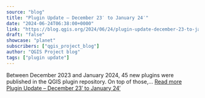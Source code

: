 ```yaml
---
source: "blog"
title: "Plugin Update – December 23′ to January 24′"
date: "2024-06-24T06:38:00+0000"
link: "https://blog.qgis.org/2024/06/24/plugin-update-december-23-to-january-24/"
draft: "false"
showcase: "planet"
subscribers: ["qgis_project_blog"]
author: "QGIS Project blog"
tags: ["plugin update"]
---
```


Between December 2023 and January 2024, 45 new plugins were published in the QGIS plugin repository. On top of those,&#8230; <a class="read-more" href="https://blog.qgis.org/2024/06/24/plugin-update-december-23-to-january-24/">Read more <span class="screen-reader-text">Plugin Update &#8211; December 23&#8242; to January&#160;24&#8242;</span></a>

